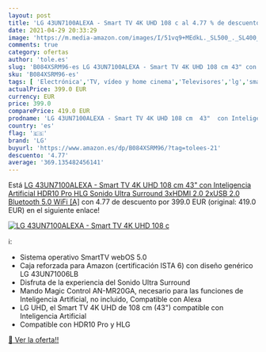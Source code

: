 ```yaml
---
layout: post
title: 'LG 43UN7100ALEXA - Smart TV 4K UHD 108 c al 4.77 % de descuento'
date: 2021-04-29 20:33:29
image: 'https://m.media-amazon.com/images/I/51vq9+MEdkL._SL500_._SL400_.jpg'
comments: true
category: ofertas
author: 'tole.es'
slug: 'B084XSRM96-es LG 43UN7100ALEXA - Smart TV 4K UHD 108 cm 43" con...'
sku: 'B084XSRM96-es'
tags: [ 'Electrónica','TV, vídeo y home cinema','Televisores','lg','smart','tv', ]
actualPrice: 399.0 EUR
currency: EUR
price: 399.0
comparePrice: 419.0 EUR
prodname: 'LG 43UN7100ALEXA - Smart TV 4K UHD 108 cm  43"  con Inteligencia Artificial  HDR10 Pro  HLG  Sonido Ultra Surround  3xHDMI 2.0  2xUSB 2.0  Bluetooth 5.0  WiFi [A]'
country: 'es'
flag: '🇪🇸'
brand: 'LG'
buyurl: 'https://www.amazon.es/dp/B084XSRM96/?tag=tolees-21'
descuento: '4.77'
average: '369.135482456141'
---
```


Está [LG 43UN7100ALEXA - Smart TV 4K UHD 108 cm  43"  con Inteligencia Artificial  HDR10 Pro  HLG  Sonido Ultra Surround  3xHDMI 2.0  2xUSB 2.0  Bluetooth 5.0  WiFi [A]](https://www.amazon.es/dp/B084XSRM96/?tag=tolees-21) con 4.77 de descuento por 399.0 EUR (original: 419.0 EUR) en el siguiente enlace!

[![LG 43UN7100ALEXA - Smart TV 4K UHD 108 c](https://m.media-amazon.com/images/I/51vq9+MEdkL._SL500_._SL400_.jpg)](https://www.amazon.es/dp/B084XSRM96/?tag=tolees-21)

ℹ️:

- Sistema operativo SmartTV webOS 5.0
- Caja reforzada para Amazon (certificación ISTA 6) con diseño genérico LG 43UN71006LB
- Disfruta de la experiencia del Sonido Ultra Surround
- Mando Magic Control AN-MR20GA, necesario para las funciones de Inteligencia Artificial, no incluido, Compatible con Alexa
- LG UHD, el Smart TV 4K UHD de 108 cm (43") compatible con Inteligencia Artificial
- Compatible con HDR10 Pro y HLG

[🛒 Ver la oferta!!](https://www.amazon.es/dp/B084XSRM96/?tag=tolees-21)

